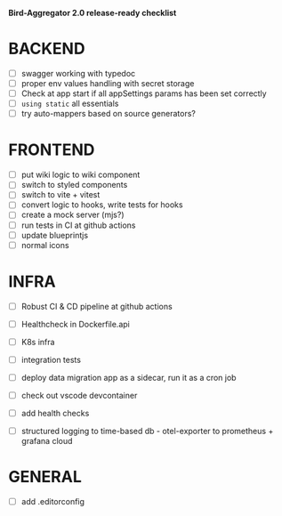 **Bird-Aggregator 2.0 release-ready checklist**

# BACKEND
 - [ ] swagger working with typedoc
 - [ ] proper env values handling with secret storage
 - [ ] Check at app start if all appSettings params has been set correctly
 - [ ] `using static` all essentials
 - [ ] try auto-mappers based on source generators?

# FRONTEND
 - [ ] put wiki logic to wiki component
 - [ ] switch to styled components
 - [ ] switch to vite + vitest
 - [ ] convert logic to hooks, write tests for hooks
 - [ ] create a mock server (mjs?)
 - [ ] run tests in CI at github actions
 - [ ] update blueprintjs
 - [ ] normal icons

# INFRA

 - [ ] Robust CI & CD pipeline at github actions
 - [ ] Healthcheck in Dockerfile.api
 - [ ] K8s infra
 - [ ] integration tests
 - [ ] deploy data migration app as a sidecar, run it as a cron job
 - [ ] check out vscode devcontainer
 - [ ] add health checks
 - [ ] structured logging to time-based db - otel-exporter to prometheus + grafana cloud


 # GENERAL
  - [ ] add .editorconfig